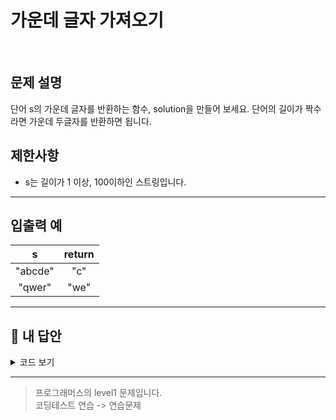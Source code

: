 # 가운데 글자 가져오기

<br/>

## 문제 설명

단어 s의 가운데 글자를 반환하는 함수, solution을 만들어 보세요. 단어의 길이가 짝수라면 가운데 두글자를 반환하면 됩니다.

## 제한사항

- s는 길이가 1 이상, 100이하인 스트링입니다.

---

## 입출력 예

|    s    | return |
| :-----: | :----: |
| "abcde" |  "c"   |
| "qwer"  |  "we"  |

---

## 🐤 내 답안

<details>
<summary>코드 보기</summary>
<div markdown="1">

```js
function solution(s) {
  var answer = s;
  if (answer.length % 2 == 0) {
    const even = answer.length / 2;
    return answer[even - 1] + answer[even];
  } else {
    const odd = parseInt(answer.length / 2);
    return answer[odd];
  }
}
```

</div>
</details>

---

> 프로그래머스의 level1 문제입니다.<br />
> 코딩테스트 연습 -> 연습문제
